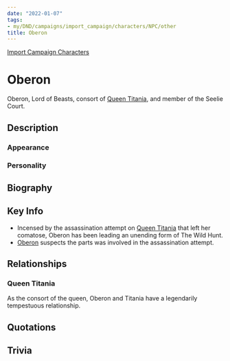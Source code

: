 ```yaml
---
date: "2022-01-07"
tags:
- my/DND/campaigns/import_campaign/characters/NPC/other
title: Oberon
---
```


[Import Campaign Characters](/dnd/characters/)

# Oberon

Oberon, Lord of Beasts, consort of [Queen Titania](/dnd/characters/np-cs/queen-titania/), and member of the Seelie Court.

## Description

### Appearance

### Personality

## Biography

## Key Info

- Incensed by the assassination attempt on [Queen Titania](/dnd/characters/np-cs/queen-titania/) that left her comatose, Oberon has been leading an unending form of The Wild Hunt. 
- [Oberon](/dnd/characters/np-cs/oberon/) suspects the parts was involved in the assassination attempt.

## Relationships

### Queen Titania

As the consort of the queen, Oberon and Titania have a legendarily tempestuous relationship.

## Quotations

## Trivia